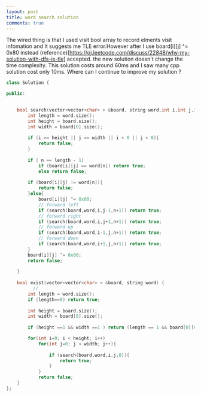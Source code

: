 ```yaml
---
layout: post
title: word search solution
comments: true
---
```

The wired thing is that I used visit bool array to record elments visit infomation and It suggests me TLE error.However after I use board[i][j] ^= 0x80 instead (reference)[https://oj.leetcode.com/discuss/22848/why-my-solution-with-dfs-is-tle] accepted. the new solution doesn't change the time complexity. This solution costs around 60ms and I saw many cpp solution cost only  10ms. Where can I continue to improve my solution ?
```cpp
class Solution {

public:

   
    bool search(vector<vector<char> > &board, string word,int i,int j,int n){
        int length = word.size();
        int height = board.size();
        int width = board[0].size();
        
        if (i == height || j == width || i < 0 || j < 0){
            return false;
        }    
        
        if ( n == length - 1)
            if (board[i][j] == word[n]) return true;
            else return false;
        
        if (board[i][j] != word[n]){
            return false;           
        }else{
            board[i][j] ^= 0x80;
            // forward left
            if (search(board,word,i,j-1,n+1)) return true;
            // forward right 
            if (search(board,word,i,j+1,n+1)) return true;
            // forward up 
            if (search(board,word,i-1,j,n+1)) return true;
            // forward down 
            if (search(board,word,i+1,j,n+1)) return true;
        }
        board[i][j] ^= 0x80;
        return false;
        
    }
    
    bool exist(vector<vector<char> > &board, string word) {
          //
        int length = word.size();
        if (length==0) return true;
        
        int height = board.size();
        int width = board[0].size();
        
        if (height ==1 && width ==1 ) return (length == 1 && board[0][0] == word[0]);

        for(int i=0; i < height; i++)
            for(int j=0; j < width; j++){
            
                if (search(board,word,i,j,0)){
                    return true;
                }
            }
            return false;
    }
};
```
